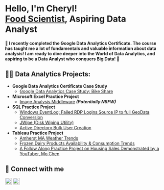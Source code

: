 <h1>Hello, I'm Cheryl! <br/><a href="www.linkedin.com/in/cherylyenchung">Food Scientist</a>, Aspiring Data Analyst</a></h1>

<h4> 🌱  I recently completed the Google Data Analytics Certificate. The course has taught me a lot of fundamentals and valuable information about data analysis! I am ready to dive deeper into the World of Data Analytics, and aspiring to be a Data Analyst who conquers Big Data!  🌱</h4>

<h2>👨‍💻 Data Analytics Projects:</h2>

- <b>Google Data Analytics Certificate Case Study</b>
  - [Google Data Analytics Case Study: Bike Share](https://github.com/joshmadakor1/Algorithms-Practice)
- <b>Microsoft Excel Practice Project</b>
  - [Image Analysis Middleware](https://github.com/joshmadakor1/4chan-Image-Analysis-Middleware-C964) <b><i>(Potentially NSFW)</b></i>
- <b>SQL Practice Project</b>
  - [Windows EventLog: Failed RDP Logins Source IP to full GeoData Conversion](https://github.com/joshmadakor1/Sentinel-Lab)
  - [JWipe (Disk Wiping Utility)](https://github.com/joshmadakor1/Jwipe.PowerShell)
  - [Active Directory Bulk User Creation](https://github.com/joshmadakor1/AD_PS)
- <b>Tableau Practice Project</b>
  - [Amherst MA Weather Trends](https://public.tableau.com/app/profile/cheryl.chung/viz/AmherstWeather2018to2023/AmherstWeatherDashboard)
  - [Frozen Dairy Products Availability & Consumption Trends](https://public.tableau.com/app/profile/cheryl.chung/viz/FrozenDairyProductDashboard2/Dashboard2)
  - [A Follow Along Practice Project on Housing Sales Demonstrated by a YouTuber, Mo Chen](https://public.tableau.com/app/profile/cheryl.chung/viz/Practice_House_Sales_Dashboard/DashboardKingCountyHouseSales)


<h2> 🤳 Connect with me</h2>

[<img align="left" alt="CherylChung | LinkedIn" width="22px" src="https://cdn.jsdelivr.net/npm/simple-icons@v3/icons/instagram.svg" />][LinkedIn]
[<img align="left" alt="CherylChung | LinkedIn" width="22px" src="https://scholar.google.com/citations/images/avatar_scholar_128.png" />][GoogleScholar]


[linkedin]: www.linkedin.com/in/cherylyenchung
[GoogleScholar]: https://scholar.google.com/citations?user=2E2law8AAAAJ&hl=en

